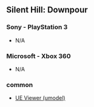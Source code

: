 ## Silent Hill: Downpour

### Sony - PlayStation 3

* N/A

### Microsoft - Xbox 360

* N/A

### common

* [UE Viewer (umodel)](https://www.gildor.org/en/projects/umodel)
